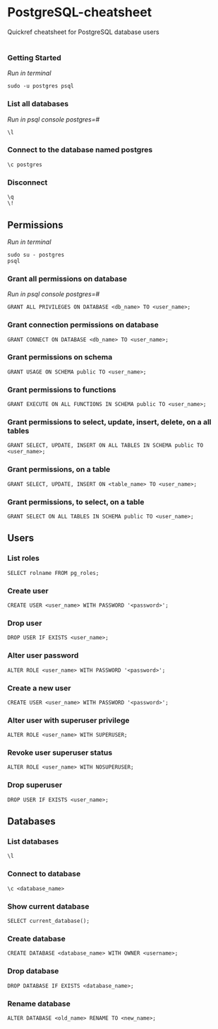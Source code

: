 # PostgreSQL-cheatsheet
Quickref cheatsheet for PostgreSQL database users
<br>
<br>
### Getting Started
<em>Run in terminal</em>
```
sudo -u postgres psql
```

### List all databases
<em>Run in psql console postgres=#</em>
```
\l
```

### Connect to the database named postgres
```
\c postgres
```

### Disconnect
```
\q
\!
```

## Permissions
<em>Run in terminal</em>
```
sudo su - postgres
psql
```

### Grant all permissions on database
<em>Run in psql console postgres=#</em>
```
GRANT ALL PRIVILEGES ON DATABASE <db_name> TO <user_name>;
```

### Grant connection permissions on database
```
GRANT CONNECT ON DATABASE <db_name> TO <user_name>;
```

### Grant permissions on schema
```
GRANT USAGE ON SCHEMA public TO <user_name>;
```

### Grant permissions to functions
```
GRANT EXECUTE ON ALL FUNCTIONS IN SCHEMA public TO <user_name>;
```

### Grant permissions to select, update, insert, delete, on a all tables
```
GRANT SELECT, UPDATE, INSERT ON ALL TABLES IN SCHEMA public TO <user_name>;
```

### Grant permissions, on a table
```
GRANT SELECT, UPDATE, INSERT ON <table_name> TO <user_name>;
```

### Grant permissions, to select, on a table
```
GRANT SELECT ON ALL TABLES IN SCHEMA public TO <user_name>;
```

## Users
### List roles
```
SELECT rolname FROM pg_roles;
```

### Create user
```
CREATE USER <user_name> WITH PASSWORD '<password>';
```

### Drop user
```
DROP USER IF EXISTS <user_name>;
```

### Alter user password
```
ALTER ROLE <user_name> WITH PASSWORD '<password>';
```

### Create a new user 
```
CREATE USER <user_name> WITH PASSWORD '<password>';
```

### Alter user with superuser privilege
```
ALTER ROLE <user_name> WITH SUPERUSER;
```

### Revoke user superuser status
```
ALTER ROLE <user_name> WITH NOSUPERUSER;
```

### Drop superuser
```
DROP USER IF EXISTS <user_name>;
```

## Databases
### List databases
```
\l
```

### Connect to database
```
\c <database_name>
```

### Show current database
```
SELECT current_database();
```

### Create database
```
CREATE DATABASE <database_name> WITH OWNER <username>;
```

### Drop database
```
DROP DATABASE IF EXISTS <database_name>;
```

### Rename database
```
ALTER DATABASE <old_name> RENAME TO <new_name>;
```
